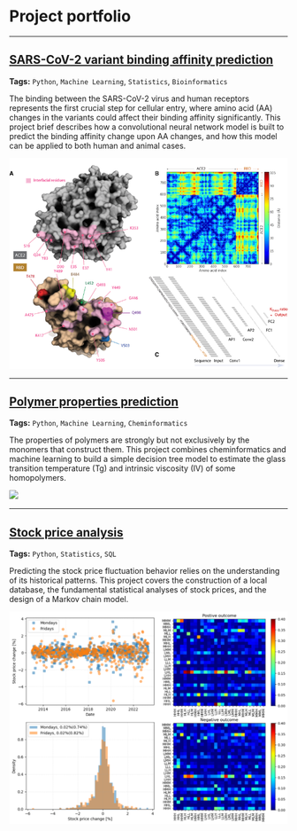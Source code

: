 # Project portfolio

---
## [SARS-CoV-2 variant binding affinity prediction](../projects/binding-affinity-prediction)

**Tags:** `Python`, `Machine Learning`, `Statistics`, `Bioinformatics`

The binding between the SARS-CoV-2 virus and human receptors represents the first crucial step for cellular entry, where amino acid (AA) changes in the variants could affect their binding affinity significantly. This project brief describes how a convolutional neural network model is built to predict the binding affinity change upon AA changes, and how this model can be applied to both human and animal cases.

<img src="images/binding-affinity-prediction/toc.png?raw=true"/>

---
## [Polymer properties prediction](../projects/polymer-property-prediction.md)

**Tags:** `Python`, `Machine Learning`, `Cheminformatics`

The properties of polymers are strongly but not exclusively by the monomers that construct them. This project combines cheminformatics and machine learning to build a simple decision tree model to estimate the glass transition temperature (Tg) and intrinsic viscosity (IV) of some homopolymers.

<img src="images/polymer-property-toc?raw=true"/>

---

## [Stock price analysis](../projects/stock-price-analysis)

**Tags:** `Python`, `Statistics`, `SQL`

Predicting the stock price fluctuation behavior relies on the understanding of its historical patterns. This project covers the construction of a local database, the fundamental statistical analyses of stock prices, and the design of a Markov chain model.
 
<img src="images/stock-price-analysis/toc.png?raw=true"/>

